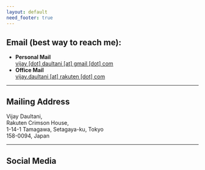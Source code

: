 ```yaml
---
layout: default
need_footer: true
---
```


## Email (best way to reach me):    

* **Personal Mail**    
[vijay [dot] daultani [at] gmail [dot] com](mailto:vijay.daultani@gmail.com)    
* **Office Mail**    
[vijay.daultani [at] rakuten [dot] com](mailto:vijay.daultani@rakuten.com)

---

## Mailing Address

Vijay Daultani,    
Rakuten Crimson House,    
1-14-1 Tamagawa, Setagaya-ku, Tokyo    
158-0094, Japan    

---

## Social Media
